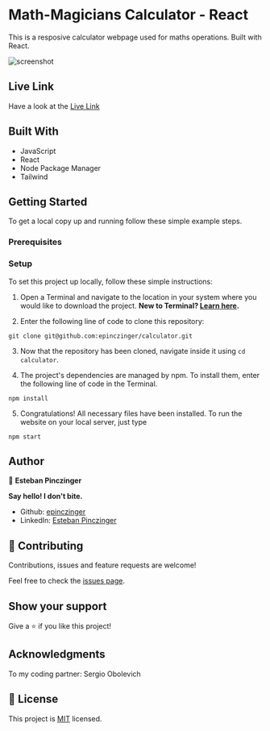 # Math-Magicians Calculator - React

This is a resposive calculator webpage used for maths operations. Built with React.

![screenshot](https://imgur.com/wKzmGyG.gif)

## Live Link

Have a look at the [Live Link](https://calculating.herokuapp.com/)

## Built With

- JavaScript
- React
- Node Package Manager
- Tailwind

## Getting Started

To get a local copy up and running follow these simple example steps.

### Prerequisites

### Setup

To set this project up locally, follow these simple instructions:

1. Open a Terminal and navigate to the location in your system where you would like to download the project. **New to Terminal? [Learn here](https://www.freecodecamp.org/news/conquering-the-command-line-f85f5e46c07c/).**

2. Enter the following line of code to clone this repository:

`git clone git@github.com:epinczinger/calculator.git`

3. Now that the repository has been cloned, navigate inside it using `cd calculator`.

4. The project's dependencies are managed by npm. To install them, enter the following line of code in the Terminal.

`npm install`

5. Congratulations! All necessary files have been installed. To run the website on your local server, just type 

`npm start`

## Author

👤 **Esteban Pinczinger**

  **Say hello! I don't bite.**

- Github: [epinczinger](https://github.com/epinczinger)
- LinkedIn: [Esteban Pinczinger](https://www.linkedin.com/in/esteban-pinczinger)

## 🤝 Contributing

Contributions, issues and feature requests are welcome!

Feel free to check the [issues page](https://github.com/epinczinger/calculator/issues).

## Show your support

Give a ⭐️ if you like this project!

## Acknowledgments

To my coding partner: Sergio Obolevich

## 📝 License

This project is [MIT](https://opensource.org/licenses/MIT) licensed.

